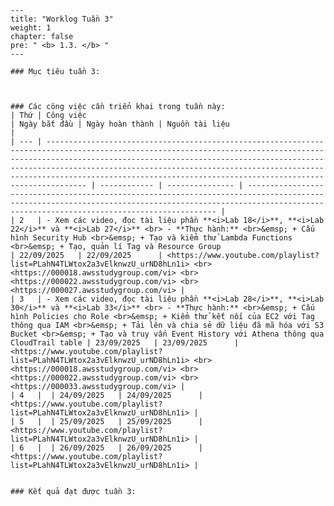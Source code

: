     ---
    title: "Worklog Tuần 3"
    weight: 1
    chapter: false
    pre: " <b> 1.3. </b> "
    ---

    ### Mục tiêu tuần 3:



    ### Các công việc cần triển khai trong tuần này:
    | Thứ | Công việc                                                                                                                                                                                                                                                                                                                                                               | Ngày bắt đầu | Ngày hoàn thành | Nguồn tài liệu                                                                                                                                                                                              |
    | --- | ----------------------------------------------------------------------------------------------------------------------------------------------------------------------------------------------------------------------------------------------------------------------------------------------------------------------------------------------------------------------- | ------------ | --------------- | ----------------------------------------------------------------------------------------------------------------------------------------------------------------------------------------------------------- |
    | 2   | - Xem các video, đọc tài liệu phần **<i>Lab 18</i>**, **<i>Lab 22</i>** và **<i>Lab 27</i>** <br> - **Thực hành:** <br>&emsp; + Cấu hình Security Hub <br>&emsp; + Tạo và kiểm thử Lambda Functions <br>&emsp; + Tạo, quản lí Tag và Resource Group                                                                                                                     | 22/09/2025   | 22/09/2025      | <https://www.youtube.com/playlist?list=PLahN4TLWtox2a3vElknwzU_urND8hLn1i> <br> <https://000018.awsstudygroup.com/vi> <br> <https://000022.awsstudygroup.com/vi> <br> <https://000027.awsstudygroup.com/vi> | 
    | 3   | - Xem các video, đọc tài liệu phần **<i>Lab 28</i>**, **<i>Lab 30</i>** và **<i>Lab 33</i>** <br> - **Thực hành:** <br>&emsp; + Cấu hình Policies cho Role <br>&emsp; + Kiểm thử kết nối của EC2 với Tag thông qua IAM <br>&emsp; + Tải lên và chia sẻ dữ liệu đã mã hóa với S3 Bucket <br>&emsp; + Tạo và truy vấn Event History với Athena thông qua CloudTrail table | 23/09/2025   | 23/09/2025      | <https://www.youtube.com/playlist?list=PLahN4TLWtox2a3vElknwzU_urND8hLn1i> <br> <https://000018.awsstudygroup.com/vi> <br> <https://000022.awsstudygroup.com/vi> <br> <https://000033.awsstudygroup.com/vi> |
    | 4   |  | 24/09/2025   | 24/09/2025      | <https://www.youtube.com/playlist?list=PLahN4TLWtox2a3vElknwzU_urND8hLn1i> |
    | 5   |  | 25/09/2025   | 25/09/2025      | <https://www.youtube.com/playlist?list=PLahN4TLWtox2a3vElknwzU_urND8hLn1i> |
    | 6   |  | 26/09/2025   | 26/09/2025      | <https://www.youtube.com/playlist?list=PLahN4TLWtox2a3vElknwzU_urND8hLn1i> |


    ### Kết quả đạt được tuần 3:



